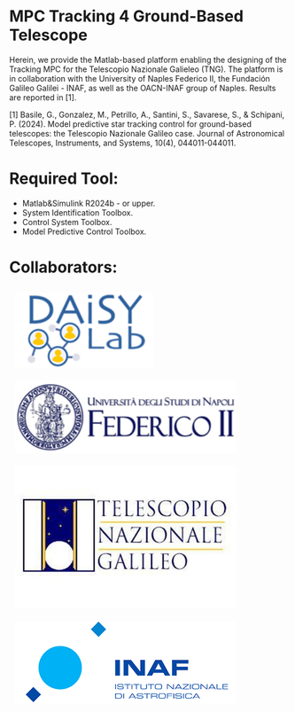 # MPC Tracking 4 Ground-Based Telescope
Herein, we provide the Matlab-based platform enabling the designing of the Tracking MPC for the Telescopio Nazionale Galieleo (TNG). 
The platform is in collaboration with the University of Naples Federico II, the Fundación Galileo Galilei - INAF, as well as the OACN-INAF group of Naples.
Results are reported in [1].


[1] Basile, G., Gonzalez, M., Petrillo, A., Santini, S., Savarese, S., & Schipani, P. (2024). Model predictive star tracking control for ground-based telescopes: the Telescopio Nazionale Galileo case. Journal of Astronomical Telescopes, Instruments, and Systems, 10(4), 044011-044011.

# Required Tool:
- Matlab&Simulink R2024b - or upper.
- System Identification Toolbox.
- Control System Toolbox.
- Model Predictive Control Toolbox.

# Collaborators:
<p align="center">
  <figure style="display: inline-block; text-align: center; margin: 10px;">
    <img src="Images/daisylab_logo.png" alt="Versione Mobile" width="250"/>
  </figure>
  <figure style="display: inline-block; text-align: center; margin: 10px;">
    <img src="Images/unina_logo.png" alt="Versione Desktop" width="400"/>
  </figure>
  <figure style="display: inline-block; text-align: center; margin: 10px;">
    <img src="Images/FGG.jpeg" alt="Versione Desktop" width="400"/>
  </figure>
  <figure style="display: inline-block; text-align: center; margin: 10px;">
    <img src="Images/INAF.png" alt="Versione Desktop" width="400"/>
  </figure>
</p>
